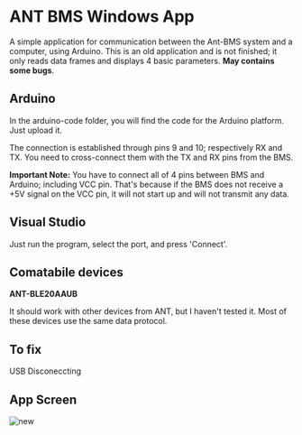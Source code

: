 # ANT BMS Windows App

A simple application for communication between the Ant-BMS system and a computer, using Arduino. This is an old application and is not finished; it only reads data frames and displays 4 basic parameters. **May contains some bugs**.

## Arduino

In the arduino-code folder, you will find the code for the Arduino platform. Just upload it.

The connection is established through pins 9 and 10; respectively RX and TX. You need to cross-connect them with the TX and RX pins from the BMS.

**Important Note:** You have to connect all of 4 pins between BMS and Arduino; including VCC pin. That's because if the BMS does not receive a +5V signal on the VCC pin, it will not start up and will not transmit any data.

## Visual Studio

Just run the program, select the port, and press 'Connect'.

## Comatabile devices

**ANT-BLE20AAUB**

It should work with other devices from ANT, but I haven't tested it. Most of these devices use the same data protocol.

## To fix

USB Disconeccting 

## App Screen

![new](https://github.com/khskh/ANT-BMS-Windows-App/assets/26013076/5a9934f3-2205-4b6f-b6dd-fa207d2552e1)


